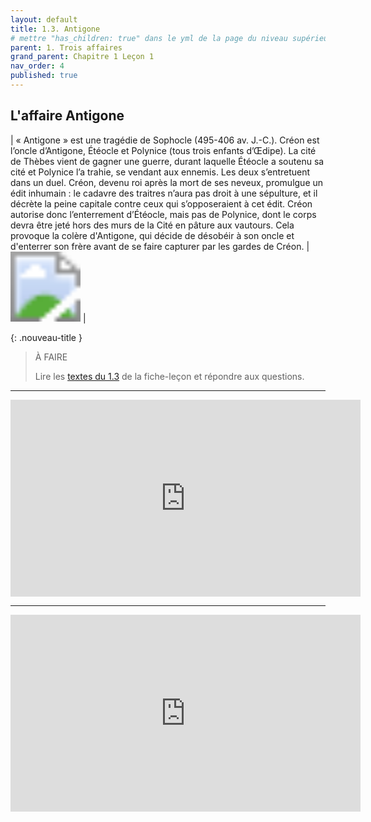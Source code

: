 ```yaml
---
layout: default
title: 1.3. Antigone
# mettre "has_children: true" dans le yml de la page du niveau supérieur
parent: 1. Trois affaires
grand_parent: Chapitre 1 Leçon 1
nav_order: 4
published: true
---
```

## L'affaire Antigone

| « Antigone » est une tragédie de Sophocle (495-406 av. J.-C.). Créon est l’oncle d’Antigone, Étéocle et Polynice (tous trois enfants d’Œdipe). La cité de Thèbes vient de gagner une guerre, durant laquelle Étéocle a soutenu sa cité et Polynice l’a trahie, se vendant aux ennemis. Les deux s’entretuent dans un duel. Créon, devenu roi après la mort de ses neveux, promulgue un édit inhumain : le cadavre des traitres n’aura pas droit à une sépulture, et il décrète la peine capitale contre ceux qui s’opposeraient à cet édit. Créon autorise donc l’enterrement d’Étéocle, mais pas de Polynice, dont le corps devra être jeté hors des murs de la Cité en pâture aux vautours. Cela provoque la colère d'Antigone, qui décide de désobéir à son oncle et d'enterrer son frère avant de se faire capturer par les gardes de Créon.  |  <img src="../../../dgemc/assets/img/antigone.png" style="zoom:700%;" />  | 

{: .nouveau-title }
> À FAIRE
>
> Lire les [textes du 1.3](../Leçon%201/L1-1-textes.html) de la fiche-leçon et répondre aux questions.

---

<iframe width="560" height="315" src="https://www.youtube.com/embed/Lak0__1Hqwc" title="YouTube video player" frameborder="0" allow="accelerometer; autoplay; clipboard-write; encrypted-media; gyroscope; picture-in-picture; web-share" allowfullscreen></iframe>

---

<iframe width="560" height="315" src="https://www.youtube.com/embed/ERUY3KwUTj4" title="YouTube video player" frameborder="0" allow="accelerometer; autoplay; clipboard-write; encrypted-media; gyroscope; picture-in-picture; web-share" allowfullscreen></iframe>